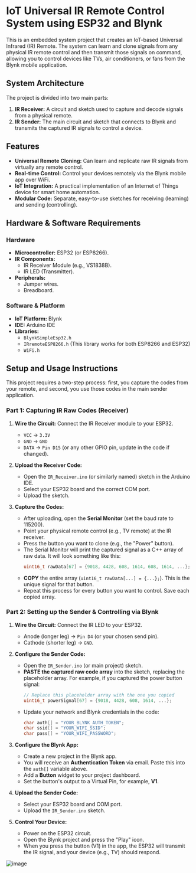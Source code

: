 # **IoT Universal IR Remote Control System using ESP32 and Blynk**

This is an embedded system project that creates an IoT-based Universal Infrared (IR) Remote. The system can learn and clone signals from any physical IR remote control and then transmit those signals on command, allowing you to control devices like TVs, air conditioners, or fans from the Blynk mobile application.

## **System Architecture**

The project is divided into two main parts:
1.  **IR Receiver:** A circuit and sketch used to capture and decode signals from a physical remote.
2.  **IR Sender:** The main circuit and sketch that connects to Blynk and transmits the captured IR signals to control a device.


## **Features**

- **Universal Remote Cloning:** Can learn and replicate raw IR signals from virtually any remote control.
- **Real-time Control:** Control your devices remotely via the Blynk mobile app over WiFi.
- **IoT Integration:** A practical implementation of an Internet of Things device for smart home automation.
- **Modular Code:** Separate, easy-to-use sketches for receiving (learning) and sending (controlling).

## **Hardware & Software Requirements**

### **Hardware**
- **Microcontroller:** ESP32 (or ESP8266).
- **IR Components:**
    - IR Receiver Module (e.g., VS1838B).
    - IR LED (Transmitter).
- **Peripherals:**
    - Jumper wires.
    - Breadboard.

### **Software & Platform**
- **IoT Platform:** Blynk
- **IDE:** Arduino IDE
- **Libraries:**
    - `BlynkSimpleEsp32.h`
    - `IRremoteESP8266.h` (This library works for both ESP8266 and ESP32)
    - `WiFi.h`

## **Setup and Usage Instructions**

This project requires a two-step process: first, you capture the codes from your remote, and second, you use those codes in the main sender application.

### **Part 1: Capturing IR Raw Codes (Receiver)**

1.  **Wire the Circuit:** Connect the IR Receiver module to your ESP32.
    - `VCC` -> `3.3V`
    - `GND` -> `GND`
    - `DATA` -> `Pin D15` (or any other GPIO pin, update in the code if changed).

2.  **Upload the Receiver Code:**
    - Open the `IR_Receiver.ino` (or similarly named) sketch in the Arduino IDE.
    - Select your ESP32 board and the correct COM port.
    - Upload the sketch.

3.  **Capture the Codes:**
    - After uploading, open the **Serial Monitor** (set the baud rate to 115200).
    - Point your physical remote control (e.g., TV remote) at the IR receiver.
    - Press the button you want to clone (e.g., the "Power" button).
    - The Serial Monitor will print the captured signal as a C++ array of raw data. It will look something like this:
      ```cpp
      uint16_t rawData[67] = {9018, 4428, 608, 1614, 608, 1614, ...};
      ```
    - **COPY** the entire array (`uint16_t rawData[...] = {...};`). This is the unique signal for that button.
    - Repeat this process for every button you want to control. Save each copied array.

### **Part 2: Setting up the Sender & Controlling via Blynk**

1.  **Wire the Circuit:** Connect the IR LED to your ESP32.
    - Anode (longer leg) -> `Pin D4` (or your chosen send pin).
    - Cathode (shorter leg) -> `GND`.

2.  **Configure the Sender Code:**
    - Open the `IR_Sender.ino` (or main project) sketch.
    - **PASTE the captured raw code array** into the sketch, replacing the placeholder array. For example, if you captured the power button signal:
      ```cpp
      // Replace this placeholder array with the one you copied
      uint16_t powerSignal[67] = {9018, 4428, 608, 1614, ...};
      ```
    - Update your network and Blynk credentials in the code:
      ```cpp
      char auth[] = "YOUR_BLYNK_AUTH_TOKEN";
      char ssid[] = "YOUR_WIFI_SSID";
      char pass[] = "YOUR_WIFI_PASSWORD";
      ```

3.  **Configure the Blynk App:**
    - Create a new project in the Blynk app.
    - You will receive an **Authentication Token** via email. Paste this into the `auth[]` variable above.
    - Add a **Button** widget to your project dashboard.
    - Set the button's output to a Virtual Pin, for example, **V1**.

4.  **Upload the Sender Code:**
    - Select your ESP32 board and COM port.
    - Upload the `IR_Sender.ino` sketch.

5.  **Control Your Device:**
    - Power on the ESP32 circuit.
    - Open the Blynk project and press the "Play" icon.
    - When you press the button (V1) in the app, the ESP32 will transmit the IR signal, and your device (e.g., TV) should respond.

![image](https://github.com/user-attachments/assets/8d020380-cce1-4f6d-8767-3e839dc2863a)

